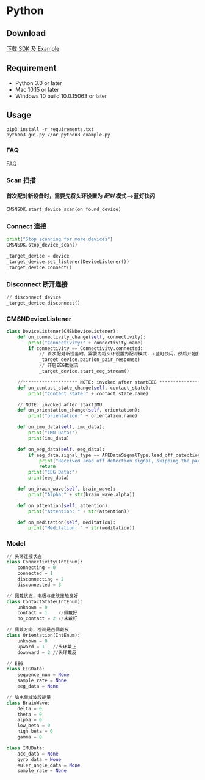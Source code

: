 # Python

## Download

[下载 SDK 及 Example](https://focus-resource.oss-cn-beijing.aliyuncs.com/universal/crimson-sdk-prebuild/1.0.1/python/python.zip)

## Requirement

- Python 3.0 or later
- Mac 10.15 or later
- Windows 10 build 10.0.15063 or later

## Usage

```text
pip3 install -r requirements.txt
python3 gui.py //or python3 example.py
```

### FAQ

[FAQ](zh/faq.md)

### Scan 扫描

#### 首次配对新设备时，需要先将头环设置为 _配对_ 模式--&gt;蓝灯快闪

```python
CMSNSDK.start_device_scan(on_found_device)
```

### Connect 连接

```python
print("Stop scanning for more devices")
CMSNSDK.stop_device_scan()

_target_device = device
_target_device.set_listener(DeviceListener())
_target_device.connect()
```

### Disconnect 断开连接

```python
// disconnect device
_target_device.disconnect()
```

### CMSNDeviceListener

```python
class DeviceListener(CMSNDeviceListener):
    def on_connectivity_change(self, connectivity):
        print("Connectivity:" + connectivity.name)
        if connectivity == Connectivity.connected:
            // 首次配对新设备时，需要先将头环设置为配对模式-->蓝灯快闪，然后开始扫描
            _target_device.pair(on_pair_response)
            // 开启EEG数据流
            _target_device.start_eeg_stream()

    //******************** NOTE: invoked after startEEG *******************
    def on_contact_state_change(self, contact_state):
        print("Contact state:" + contact_state.name)

    // NOTE: invoked after startIMU
    def on_orientation_change(self, orientation):
        print("orientation:" + orientation.name)

    def on_imu_data(self, imu_data):
        print("IMU Data:")
        print(imu_data)

    def on_eeg_data(self, eeg_data):
        if eeg_data.signal_type == AFEDataSignalType.lead_off_detection:
            print("Received lead off detection signal, skipping the packet.")
            return
        print("EEG Data:")
        print(eeg_data)

    def on_brain_wave(self, brain_wave):
        print("Alpha:" + str(brain_wave.alpha))

    def on_attention(self, attention):
        print("Attention: " + str(attention))

    def on_meditation(self, meditation):
        print("Meditation: " + str(meditation))
```

### Model

```python
// 头环连接状态
class Connectivity(IntEnum):
    connecting = 0
    connected = 1
    disconnecting = 2
    disconnected = 3

// 佩戴状态，电极与皮肤接触良好
class ContactState(IntEnum):
    unknown = 0
    contact = 1    //佩戴好
    no_contact = 2 //未戴好

// 佩戴方向，检测是否佩戴反
class Orientation(IntEnum):
    unknown = 0
    upward = 1   //头环戴正
    downward = 2 //头环戴反

// EEG
class EEGData:
    sequence_num = None
    sample_rate = None
    eeg_data = None

// 脑电频域波段能量
class BrainWave:
    delta = 0
    theta = 0
    alpha = 0
    low_beta = 0
    high_beta = 0
    gamma = 0

class IMUData:
    acc_data = None
    gyro_data = None
    euler_angle_data = None
    sample_rate = None
```
